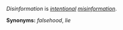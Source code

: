 *Disinformation* is *[intentional](https://github.com/gcassel/Modular-Organization-Terminology/blob/master/terms/intention.md) [misinformation](https://github.com/gcassel/Modular-Organization-Terminology/blob/master/terms/misinform.md)*.

**Synonyms:**  *falsehood*, *lie*
